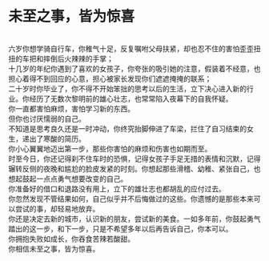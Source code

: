 # 未至之事，皆为惊喜

<br />
六岁你想学骑自行车，你稚气十足，反复嘱咐父母扶紧，却也忍不住的害怕歪歪扭扭的车把和摔倒后火辣辣的手掌；  
<br />
十几岁的年纪你遇到了喜欢的女孩子，你夸张的吸引她的注意，假装着不经意，也担心着得不到回应的心意，担心被家长发现你们遮遮掩掩的联系；  
<br />
二十岁时你毕业了，你不得不开始笨拙的思考以后的生活，立下决心进入新的行业。你经历了无数次黎明前的雄心壮志，也常常陷入夜幕下的自我怀疑。  
<br />  
你一直都害怕麻烦，害怕学习新的东西。  
<br />
但你也讨厌懦弱的自己。  
<br />  
不知道是思考良久还是一时冲动，你终究抬脚伸进了车梁，拦住了自习结束的女生，递出了寒酸的简历。  
<br />
你小心翼翼地迈出第一步，那些你害怕的麻烦和伤害也如期而至。  
<br />  
时至今日，你还记得刹不住车时的恐惧，记得女孩子手足无措的表情和沉默，记得辗转反侧的夜晚和尴尬的脸皮发紧的时刻。你想起那些滑稽、幼稚、紧张自己，也想起鼓起一点点勇气想要改变的自己。  
<br />
你准备好的借口和退路没有用上，立下的雄壮志也都胡乱的应付过去。  
<br />
你忽然发现不管结果如何，自己似乎并不后悔做过的这些。你遗憾的是那些本来可以尝试的事，却轻易地放弃。  
<br />  
你还是决定去新的城市，认识新的朋友，尝试新的美食。一如多年前，你鼓起勇气踏出的这一步，和下一步，只是不希望多年以后再告诉自己，你本可以。  
<br />  
你拥抱失败如成长，你吞食苦辣若酸甜。  
<br />
你相信未至之事，皆为惊喜。 
<!--more-->
